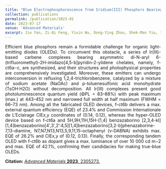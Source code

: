 ```yaml
---
title: "Blue Electrophosphorescence from Iridium(III) Phosphors Bearing Asymmetric Di-N-aryl 6-(trifluoromethyl)-2H-imidazo[4,5-b]pyridin-2-ylidene Chelates"
collection: publications
permalink: /publication/2023-01
date: 2023-07-17
venue: 'Advanced Materials'
excerpt: Jie Yan, Zi‐Qi Feng, Yixin Wu, Dong‐Ying Zhou, Shek‐Man Yiu, **Chin‐Yiu Chan**, Yi Pan, Kai Chung Lau#, Liang‐Sheng Liao#, Yun Chi#      <br/> <img src='/images/2023-01.jpg' width="400" height="300">
---
```

<div style="text-align: justify">
Efficient blue phosphors remain a formidable challenge for organic light-emitting diodes (OLEDs). To circumvent this obstacle, a series of Ir(III)-based carbene complexes bearing asymmetric di-N-aryl 6-(trifluoromethyl)-2H-imidazo[4,5-b]pyridin-2-ylidene chelates, namely, f-ct6a‒c, are synthesized, and their structures and photophysical properties are comprehensively investigated. Moreover, these emitters can undergo interconversion in refluxing 1,2,4-trichlorobenzene, catalyzed by a mixture of sodium acetate (NaOAc) and p-toluenesulfonic acid monohydrate (TsOH·H2O) without decomposition. All Ir(III) complexes present good photoluminescence quantum yield (ΦPL = 83–88%) with peak maximum (max.) at 443–452 nm and narrowed full width at half maximum (FWHM = 66–73 nm). Among all the fabricated OLED devices, f-ct6b delivers a max. external quantum efficiency (EQE) of 23.4% and Commission Internationale de L'Eclairage CIEx,y coordinates of (0.14, 0.12), whereas the hyper-OLED device based on f-ct6a and 5H,9H,11H,15H-[1,4] benzazaborino [2,3,4-kl][1,4]benzazaborino[4′,3′,2′:4,5][1,4]benzazaborino[3,2-b]phenazaborine-7,13-diamine, N7,N7,N13,N13,5,9,11,15-octaphenyl (ν-DABNA) exhibits max. EQE of 26.2% and CIEx,y of (0.12, 0.13). Finally, the corresponding tandem OLED with f-ct6b as dopant gives a max. luminance of over 10 000 cd m−2 and max. EQE of 42.1%, confirming their candidacies for making true-blue OLEDs.
</div>

**Citation:** [_Advanced Materials_ **2023**, 2305273.](https://onlinelibrary.wiley.com/doi/full/10.1002/adma.202305273)
